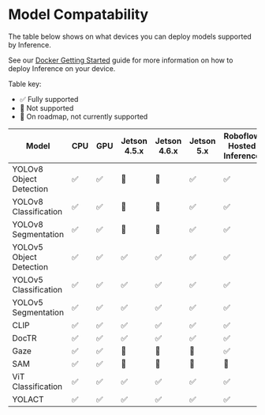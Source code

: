 # Model Compatability

The table below shows on what devices you can deploy models supported by Inference.

See our [Docker Getting Started](/quickstart/docker/) guide for more information on how to deploy Inference on your device.

Table key:

- ✅ Fully supported
- 🚫 Not supported
- 🚧 On roadmap, not currently supported

| Model                  | CPU | GPU | Jetson 4.5.x | Jetson 4.6.x | Jetson 5.x | Roboflow Hosted Inference |
|------------------------|-----|-----|--------------|--------------|------------|---------------------------|
| YOLOv8 Object Detection| ✅   | ✅   | 🚫           | 🚫           | ✅         | ✅                        |
| YOLOv8 Classification  | ✅   | ✅   | 🚫           | 🚫           | ✅         | ✅                        |
| YOLOv8 Segmentation    | ✅   | ✅   | 🚫           | 🚫           | ✅         | ✅                        |
| YOLOv5 Object Detection| ✅   | ✅   | ✅           | ✅           | ✅         | ✅                        |
| YOLOv5 Classification  | ✅   | ✅   | ✅           | ✅           | ✅         | ✅                        |
| YOLOv5 Segmentation    | ✅   | ✅   | ✅           | ✅           | ✅         | ✅                        |
| CLIP                   | ✅   | ✅   | ✅           | ✅           | ✅         | ✅                        |
| DocTR                  | ✅   | ✅   | ✅           | ✅           | ✅         | ✅                        |
| Gaze                   | ✅   | ✅   | 🚫           | 🚫           | 🚫         | ✅                        |
| SAM                    | ✅   | ✅   | 🚫           | 🚫           | 🚫         | 🚫                       |
| ViT Classification     | ✅   | ✅   | ✅           | ✅           | ✅         | ✅                        |
| YOLACT                 | ✅   | ✅   | ✅           | ✅           | ✅         | ✅                        |
